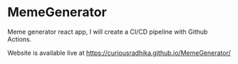 # MemeGenerator
Meme generator react app, I will create a CI/CD pipeline with Github Actions.

Website is available live at https://curiousradhika.github.io/MemeGenerator/
